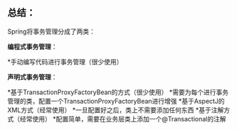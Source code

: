 **总结：**
---
Spring将事务管理分成了两类：
     
**编程式事务管理**：

   *手动编写代码进行事务管理（很少使用）

**声明式事务管理**：

   *基于TransactionProxyFactoryBean的方式（很少使用）
       *需要为每个进行事务管理的类，配置一个TransactionProxyFactoryBean进行增强
   *基于AspectJ的XML方式（经常使用）
       *一旦配置好之后，类上不需要添加任何东西
   *基于注解方式（经常使用）
       *配置简单，需要在业务层类上添加一个@Transactional的注解
                
